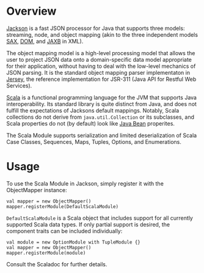 # Overview

[Jackson][] is a fast JSON processor for Java that supports three models:
streaming, node, and object mapping (akin to the three independent models
[SAX][], [DOM][], and [JAXB][] in XML).

The object mapping model is a high-level processing model that allows the
user to project JSON data onto a domain-specific data model appropriate
for their application, without having to deal with the low-level mechanics
of JSON parsing. It is the standard object mapping parser implementaton
in [Jersey][], the reference implementation for JSR-311 (Java API for
Restful Web Services).

[Scala][] is a functional programming language for the JVM that supports
Java interoperability. Its standard library is quite distinct from Java,
and does not fulfill the expectations of Jacksons default mappings.
Notably, Scala collections do not derive from `java.util.Collection` or
its subclasses, and Scala properties do not (by default) look like [Java
Bean][] properites.

The Scala Module supports serialization and limited deserialization of
Scala Case Classes, Sequences, Maps, Tuples, Options, and Enumerations.

# Usage

To use the Scala Module in Jackson, simply register it with the
ObjectMapper instance:

    val mapper = new ObjectMapper()
    mapper.registerModule(DefaultScalaModule)

`DefaultScalaModule` is a Scala object that includes support for all
currently supported Scala data types. If only partial support is desired,
the component traits can be included individually:

    val module = new OptionModule with TupleModule {}
    val mapper = new ObjectMapper()
    mapper.registerModule(module)

Consult the Scaladoc for further details.

[Jackson]: http://jackson.codehaus.org/
[SAX]: http://www.saxproject.org/
[DOM]: http://www.w3.org/TR/DOM-Level-3-Core/
[JAXB]: http://jaxb.java.net/
[Jersey]: http://jersey.java.net/
[Java Bean]: http://www.oracle.com/technetwork/java/javase/documentation/spec-136004.html
[Scala]: http://www.scala-lang.org/